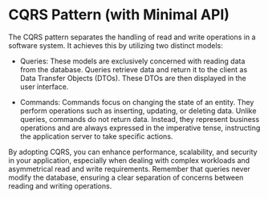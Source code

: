 # CQRS Pattern (with Minimal API)

The CQRS pattern separates the handling of read and write operations in a software system. It achieves this by utilizing two distinct models:

- Queries: These models are exclusively concerned with reading data from the database. Queries retrieve data and return it to the client as Data Transfer Objects (DTOs). These DTOs are then displayed in the user interface.

- Commands: Commands focus on changing the state of an entity. They perform operations such as inserting, updating, or deleting data. Unlike queries, commands do not return data. Instead, they represent business operations and are always expressed in the imperative tense, instructing the application server to take specific actions.

By adopting CQRS, you can enhance performance, scalability, and security in your application, especially when dealing with complex workloads and asymmetrical read and write requirements. Remember that queries never modify the database, ensuring a clear separation of concerns between reading and writing operations.

